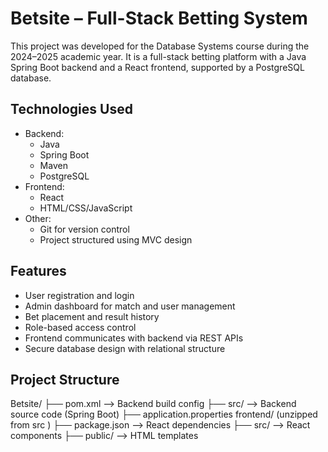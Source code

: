# Betsite – Full-Stack Betting System

This project was developed for the Database Systems course during the 2024–2025 academic year. It is a full-stack betting platform with a Java Spring Boot backend and a React frontend, supported by a PostgreSQL database.

##  Technologies Used

- Backend:
  - Java
  - Spring Boot
  - Maven
  - PostgreSQL
- Frontend:
  - React
  - HTML/CSS/JavaScript
- Other:
  - Git for version control
  - Project structured using MVC design

##  Features

- User registration and login
- Admin dashboard for match and user management
- Bet placement and result history
- Role-based access control
- Frontend communicates with backend via REST APIs
- Secure database design with relational structure

##  Project Structure

Betsite/
├── pom.xml --> Backend build config
├── src/ --> Backend source code (Spring Boot)
├── application.properties
frontend/ (unzipped from src )
├── package.json --> React dependencies
├── src/ --> React components
├── public/ --> HTML templates
